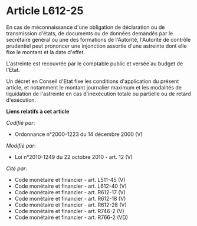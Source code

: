 # Article L612-25

En cas de méconnaissance d'une obligation de déclaration ou de transmission d'états, de documents ou de données demandés par
le secrétaire général ou une des formations de l'Autorité, l'Autorité de contrôle prudentiel peut prononcer une injonction
assortie d'une astreinte dont elle fixe le montant et la date d'effet.

L'astreinte est recouvrée par le comptable public et versée au budget de l'Etat.

Un décret en Conseil d'Etat fixe les conditions d'application du présent article, et notamment le montant journalier maximum
et les modalités de liquidation de l'astreinte en cas d'inexécution totale ou partielle ou de retard d'exécution.

**Liens relatifs à cet article**

_Codifié par_:

  - Ordonnance n°2000-1223 du 14 décembre 2000 (V)

_Modifié par_:

  - Loi n°2010-1249 du 22 octobre 2010 - art. 12 (V)

_Cité par_:

  - Code monétaire et financier - art. L511-45 (V)
  - Code monétaire et financier - art. L612-40 (V)
  - Code monétaire et financier - art. R612-17 (V)
  - Code monétaire et financier - art. R612-18 (V)
  - Code monétaire et financier - art. R612-28 (V)
  - Code monétaire et financier - art. R746-2 (V)
  - Code monétaire et financier - art. R766-2 (VD)
